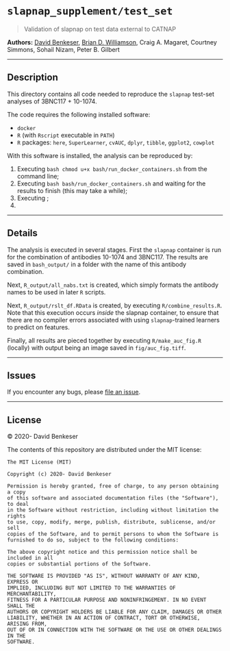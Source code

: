 
# `slapnap_supplement/test_set`

> Validation of slapnap on test data external to CATNAP

**Authors:** [David Benkeser](https://www.github.com/benkeser/), [Brian
D. Williamson](https://www.github.com/bdwilliamson), Craig A. Magaret, Courtney Simmons, Sohail Nizam, Peter B. Gilbert

-----

## Description

This directory contains all code needed to reproduce the `slapnap` test-set analyses of 3BNC117 + 10-1074.

The code requires the following installed software:
* `docker`
* `R` (with `Rscript` executable in `PATH`)
* `R` packages: `here`, `SuperLearner`, `cvAUC`, `dplyr`, `tibble`, `ggplot2`, `cowplot`

With this software is installed, the analysis can be reproduced by:

1. Executing `bash chmod u+x bash/run_docker_containers.sh` from the command line;
2. Executing `bash bash/run_docker_containers.sh` and waiting for the results to finish (this may take a while);
3. Executing ;
4.

-----

## Details

The analysis is executed in several stages. First the `slapnap` container is run for the combination of antibodies 10-1074 and 3BNC117. The results are saved in `bash_output/` in a folder with the name of this antibody combination.

Next, `R_output/all_nabs.txt` is created, which simply formats the antibody names to be used in later `R` scripts.

Next, `R_output/rslt_df.RData` is created, by executing `R/combine_results.R`. Note that this execution occurs *inside* the slapnap container, to ensure that there are no compiler errors associated with using `slapnap`-trained learners to predict on features.

Finally, all results are pieced together by executing `R/make_auc_fig.R` (locally) with output being an image saved in `fig/auc_fig.tiff`.

-----

## Issues

If you encounter any bugs, please [file an issue](https://github.com/benkeser/slapnap_supplement/issues).

-----

## License

© 2020- David Benkeser

The contents of this repository are distributed under the MIT license:

    The MIT License (MIT)

    Copyright (c) 2020- David Benkeser

    Permission is hereby granted, free of charge, to any person obtaining a copy
    of this software and associated documentation files (the "Software"), to deal
    in the Software without restriction, including without limitation the rights
    to use, copy, modify, merge, publish, distribute, sublicense, and/or sell
    copies of the Software, and to permit persons to whom the Software is
    furnished to do so, subject to the following conditions:

    The above copyright notice and this permission notice shall be included in all
    copies or substantial portions of the Software.

    THE SOFTWARE IS PROVIDED "AS IS", WITHOUT WARRANTY OF ANY KIND, EXPRESS OR
    IMPLIED, INCLUDING BUT NOT LIMITED TO THE WARRANTIES OF MERCHANTABILITY,
    FITNESS FOR A PARTICULAR PURPOSE AND NONINFRINGEMENT. IN NO EVENT SHALL THE
    AUTHORS OR COPYRIGHT HOLDERS BE LIABLE FOR ANY CLAIM, DAMAGES OR OTHER
    LIABILITY, WHETHER IN AN ACTION OF CONTRACT, TORT OR OTHERWISE, ARISING FROM,
    OUT OF OR IN CONNECTION WITH THE SOFTWARE OR THE USE OR OTHER DEALINGS IN THE
    SOFTWARE.
